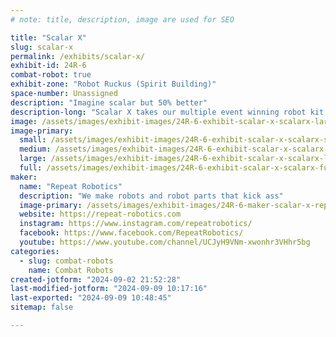 ```yaml
---
# note: title, description, image are used for SEO

title: "Scalar X"
slug: scalar-x
permalink: /exhibits/scalar-x/
exhibit-id: 24R-6
combat-robot: true
exhibit-zone: "Robot Ruckus (Spirit Building)"
space-number: Unassigned
description: "Imagine scalar but 50% better"
description-long: "Scalar X takes our multiple event winning robot kit and makes it even stronger, adding 1/2 of a pound to weapon, armor, and battery. "
image: /assets/images/exhibit-images/24R-6-exhibit-scalar-x-scalarx-large.jpg
image-primary: 
  small: /assets/images/exhibit-images/24R-6-exhibit-scalar-x-scalarx-small.jpg
  medium: /assets/images/exhibit-images/24R-6-exhibit-scalar-x-scalarx-medium.jpg
  large: /assets/images/exhibit-images/24R-6-exhibit-scalar-x-scalarx-large.jpg
  full: /assets/images/exhibit-images/24R-6-exhibit-scalar-x-scalarx-full.jpg
maker: 
  name: "Repeat Robotics"
  description: "We make robots and robot parts that kick ass"
  image-primary: /assets/images/exhibit-images/24R-6-maker-scalar-x-repeat-robotics-logo-full-1-medium.png
  website: https://repeat-robotics.com
  instagram: https://www.instagram.com/repeatrobotics/
  facebook: https://www.facebook.com/RepeatRobotics/
  youtube: https://www.youtube.com/channel/UCJyH9VNm-xwonhr3VHhr5bg
categories: 
  - slug: combat-robots
    name: Combat Robots
created-jotform: "2024-09-02 21:52:28"
last-modified-jotform: "2024-09-09 10:17:16"
last-exported: "2024-09-09 10:48:45"
sitemap: false

---
```

